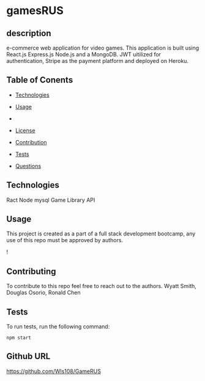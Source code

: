 # gamesRUS

## description
e-commerce web application for video games. This application is built using React.js Express.js Node.js and a MongoDB. JWT uitilized for authentication, Stripe as the payment platform and deployed on Heroku.

## Table of Conents
* [Technologies](#technologies)
* [Usage](#usage)
*
* [License](#license)

* [Contribution](#contribution)
* [Tests](*tests)
* [Questions](*questions)

## Technologies

Ract
Node
mysql
Game Library API


## Usage

This project is created as a part of a full stack development bootcamp, any use of this repo must be approved by authors.

!
  
## Contributing

To contribute to this repo feel free to reach out to the authors. 
Wyatt Smith, Douglas Osorio, Ronald Chen

## Tests

To run tests, run the following command:

```
npm start
```

## Github URL

https://github.com/Wls108/GameRUS


